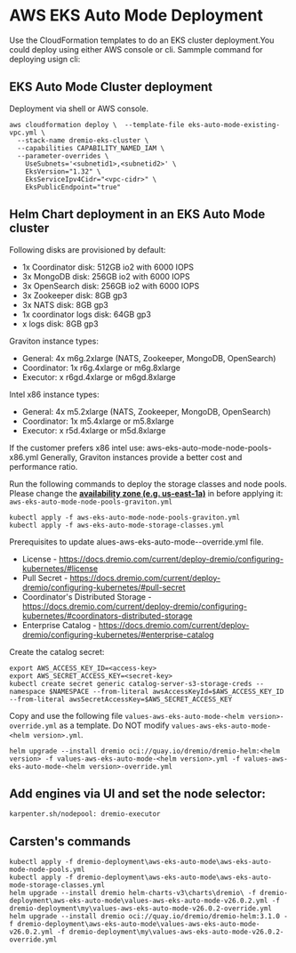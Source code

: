 # AWS EKS Auto Mode Deployment

Use the CloudFormation templates to do an EKS cluster deployment.You could deploy using either AWS console or cli. Sammple command for deploying usign cli:

## EKS Auto Mode Cluster deployment

Deployment via shell or AWS console.

```shell
aws cloudformation deploy \  --template-file eks-auto-mode-existing-vpc.yml \
  --stack-name dremio-eks-cluster \
  --capabilities CAPABILITY_NAMED_IAM \
  --parameter-overrides \
    UseSubnets='<subnetid1>,<subnetid2>' \
    EksVersion="1.32" \
    EksServiceIpv4Cidr="<vpc-cidr>" \
    EksPublicEndpoint="true"
```

## Helm Chart deployment in an EKS Auto Mode cluster

Following disks are provisioned by default:
- 1x Coordinator disk: 512GB io2 with 6000 IOPS
- 3x MongoDB disk: 256GB io2 with 6000 IOPS
- 3x OpenSearch disk: 256GB io2 with 6000 IOPS
- 3x Zookeeper disk: 8GB gp3
- 3x NATS disk: 8GB gp3
- 1x coordinator logs disk: 64GB gp3
- <n>x logs disk: 8GB gp3

Graviton instance types:
- General: 4x m6g.2xlarge (NATS, Zookeeper, MongoDB, OpenSearch)
- Coordinator: 1x r6g.4xlarge or m6g.8xlarge
- Executor: <n>x r6gd.4xlarge or m6gd.8xlarge

Intel x86 instance types:
- General: 4x m5.2xlarge (NATS, Zookeeper, MongoDB, OpenSearch)
- Coordinator: 1x m5.4xlarge or m5.8xlarge
- Executor: <n>x r5d.4xlarge or m5d.8xlarge

If the customer prefers x86 intel use: aws-eks-auto-mode-node-pools-x86.yml
Generally, Graviton instances provide a better cost and performance ratio.
    
Run the following commands to deploy the storage classes and node pools. 
Please change the <ins>**availability zone (e.g. us-east-1a)**</ins> in before applying it: `aws-eks-auto-mode-node-pools-graviton.yml`

```
kubectl apply -f aws-eks-auto-mode-node-pools-graviton.yml
kubectl apply -f aws-eks-auto-mode-storage-classes.yml
```

Prerequisites to update alues-aws-eks-auto-mode-<helm version>-override.yml file.

* License  - https://docs.dremio.com/current/deploy-dremio/configuring-kubernetes/#license
* Pull Secret - https://docs.dremio.com/current/deploy-dremio/configuring-kubernetes/#pull-secret
* Coordinator's Distributed Storage - https://docs.dremio.com/current/deploy-dremio/configuring-kubernetes/#coordinators-distributed-storage
* Enterprise Catalog - https://docs.dremio.com/current/deploy-dremio/configuring-kubernetes/#enterprise-catalog


Create the catalog secret:
```
export AWS_ACCESS_KEY_ID=<access-key> 
export AWS_SECRET_ACCESS_KEY=<secret-key> 
kubectl create secret generic catalog-server-s3-storage-creds --namespace $NAMESPACE --from-literal awsAccessKeyId=$AWS_ACCESS_KEY_ID --from-literal awsSecretAccessKey=$AWS_SECRET_ACCESS_KEY
```

Copy and use the following file `values-aws-eks-auto-mode-<helm version>-override.yml` as a template. Do NOT modify `values-aws-eks-auto-mode-<helm version>.yml`.

```
helm upgrade --install dremio oci://quay.io/dremio/dremio-helm:<helm version> -f values-aws-eks-auto-mode-<helm version>.yml -f values-aws-eks-auto-mode-<helm version>-override.yml
```

## Add engines via UI and set the node selector:

```
karpenter.sh/nodepool: dremio-executor
```

## Carsten's commands
```
kubectl apply -f dremio-deployment\aws-eks-auto-mode\aws-eks-auto-mode-node-pools.yml
kubectl apply -f dremio-deployment\aws-eks-auto-mode\aws-eks-auto-mode-storage-classes.yml
helm upgrade --install dremio helm-charts-v3\charts\dremio\ -f dremio-deployment\aws-eks-auto-mode\values-aws-eks-auto-mode-v26.0.2.yml -f dremio-deployment\my\values-aws-eks-auto-mode-v26.0.2-override.yml
helm upgrade --install dremio oci://quay.io/dremio/dremio-helm:3.1.0 -f dremio-deployment\aws-eks-auto-mode\values-aws-eks-auto-mode-v26.0.2.yml -f dremio-deployment\my\values-aws-eks-auto-mode-v26.0.2-override.yml
```

